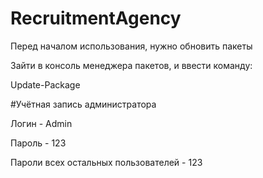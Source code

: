 # RecruitmentAgency
Перед началом использования, нужно обновить пакеты

Зайти в консоль менеджера пакетов, и ввести команду:

Update-Package


#Учётная запись администратора

Логин - Admin

Пароль - 123

Пароли всех остальных пользователей - 123
